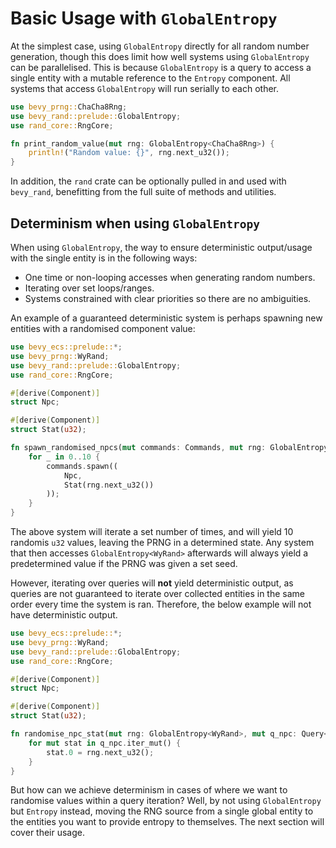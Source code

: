 # Basic Usage with `GlobalEntropy`

At the simplest case, using `GlobalEntropy` directly for all random number generation, though this does limit how well systems using `GlobalEntropy` can be parallelised. This is because `GlobalEntropy` is a query to access a single entity with a mutable reference to the `Entropy` component. All systems that access `GlobalEntropy` will run serially to each other.

```rust
use bevy_prng::ChaCha8Rng;
use bevy_rand::prelude::GlobalEntropy;
use rand_core::RngCore;

fn print_random_value(mut rng: GlobalEntropy<ChaCha8Rng>) {
    println!("Random value: {}", rng.next_u32());
}
```

In addition, the `rand` crate can be optionally pulled in and used with `bevy_rand`, benefitting from the full suite of methods and utilities.

## Determinism when using `GlobalEntropy`

When using `GlobalEntropy`, the way to ensure deterministic output/usage with the single entity is in the following ways:

- One time or non-looping accesses when generating random numbers.
- Iterating over set loops/ranges.
- Systems constrained with clear priorities so there are no ambiguities.

An example of a guaranteed deterministic system is perhaps spawning new entities with a randomised component value:

```rust
use bevy_ecs::prelude::*;
use bevy_prng::WyRand;
use bevy_rand::prelude::GlobalEntropy;
use rand_core::RngCore;

#[derive(Component)]
struct Npc;

#[derive(Component)]
struct Stat(u32);

fn spawn_randomised_npcs(mut commands: Commands, mut rng: GlobalEntropy<WyRand>) {
    for _ in 0..10 {
        commands.spawn((
            Npc,
            Stat(rng.next_u32())
        ));
    }
}
```

The above system will iterate a set number of times, and will yield 10 randomis `u32` values, leaving the PRNG in a determined state. Any system that then accesses `GlobalEntropy<WyRand>` afterwards will always yield a predetermined value if the PRNG was given a set seed.

However, iterating over queries will **not** yield deterministic output, as queries are not guaranteed to iterate over collected entities in the same order every time the system is ran. Therefore, the below example will not have deterministic output.

```rust
use bevy_ecs::prelude::*;
use bevy_prng::WyRand;
use bevy_rand::prelude::GlobalEntropy;
use rand_core::RngCore;

#[derive(Component)]
struct Npc;

#[derive(Component)]
struct Stat(u32);

fn randomise_npc_stat(mut rng: GlobalEntropy<WyRand>, mut q_npc: Query<&mut Stat, With<Npc>>) {
    for mut stat in q_npc.iter_mut() {
        stat.0 = rng.next_u32();
    }
}
```

But how can we achieve determinism in cases of where we want to randomise values within a query iteration? Well, by not using `GlobalEntropy` but `Entropy` instead, moving the RNG source from a single global entity to the entities you want to provide entropy to themselves. The next section will cover their usage.
